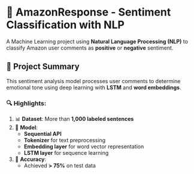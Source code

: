 # 🛒 AmazonResponse - Sentiment Classification with NLP

A Machine Learning project using **Natural Language Processing (NLP)** to classify Amazon user comments as **positive** or **negative** sentiment.

## 📘 Project Summary

This sentiment analysis model processes user comments to determine emotional tone using deep learning with **LSTM** and **word embeddings**.

### 🔍 Highlights:

1. 📊 **Dataset**: More than **1,000 labeled sentences**
2. 🧠 **Model**:
   - **Sequential API**
   - **Tokenizer** for text preprocessing
   - **Embedding layer** for word vector representation
   - **LSTM layer** for sequence learning
3. 🎯 **Accuracy**:
   - Achieved **> 75%** on test data
